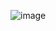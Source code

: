 ![image](https://user-images.githubusercontent.com/117058112/215405897-e1f59fcc-7a49-4b38-9df0-553637948dbf.png)
